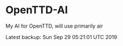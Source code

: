 # OpenTTD-AI
My AI for OpenTTD, will use primarily air

Latest backup: Sun Sep 29 05:21:01 UTC 2019
